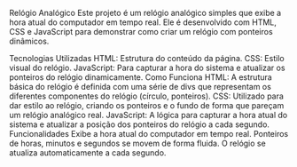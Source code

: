 Relógio Analógico
Este projeto é um relógio analógico simples que exibe a hora atual do computador em tempo real. Ele é desenvolvido com HTML, CSS e JavaScript para demonstrar como criar um relógio com ponteiros dinâmicos.

Tecnologias Utilizadas
HTML: Estrutura do conteúdo da página.
CSS: Estilo visual do relógio.
JavaScript: Para capturar a hora do sistema e atualizar os ponteiros do relógio dinamicamente.
Como Funciona
HTML: A estrutura básica do relógio é definida com uma série de divs que representam os diferentes componentes do relógio (círculo, ponteiros).
CSS: Utilizado para dar estilo ao relógio, criando os ponteiros e o fundo de forma que pareçam um relógio analógico real.
JavaScript: A lógica para capturar a hora atual do sistema e atualizar a posição dos ponteiros do relógio a cada segundo.
Funcionalidades
Exibe a hora atual do computador em tempo real.
Ponteiros de horas, minutos e segundos se movem de forma fluida.
O relógio se atualiza automaticamente a cada segundo.
